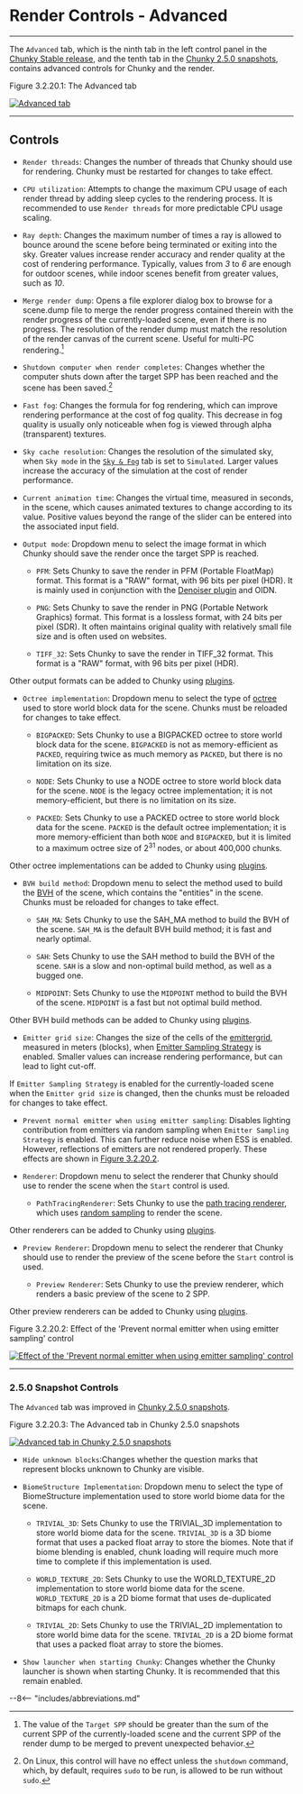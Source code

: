 # Render Controls - Advanced

---

The `Advanced` tab, which is the ninth tab in the left control panel in the [Chunky Stable release](../../../../getting_started/configuring_chunky_launcher#advanced-settings), and the tenth tab in the [Chunky 2.5.0 snapshots](../../../../getting_started/configuring_chunky_launcher#advanced-settings), contains advanced controls for Chunky and the render.

<div class="figure" id="figure-3-2-20-1">
  <p class="figure">
  Figure 3.2.20.1: The Advanced tab
  </p>
  <div class="figureimgcontainer">
    <a href="../../../../img/user_interface/render_controls/advanced_tab_2.4.x.png">
      <img class="figure" src="../../../../img/user_interface/render_controls/advanced_tab_2.4.x.png" alt="Advanced tab">
    </a>
  </div>
</div>

---

## Controls

- `Render threads`: Changes the number of threads that Chunky should use for rendering. Chunky must be restarted for changes to take effect.

- `CPU utilization`: Attempts to change the maximum CPU usage of each render thread by adding sleep cycles to the rendering process. It is recommended to use `Render threads` for more predictable CPU usage scaling.

- `Ray depth`: Changes the maximum number of times a ray is allowed to bounce around the scene before being terminated or exiting into the sky. Greater values increase render accuracy and render quality at the cost of rendering performance. Typically, values from *3* to *6* are enough for outdoor scenes, while indoor scenes benefit from greater values, such as *10*.

- `Merge render dump`: Opens a file explorer dialog box to browse for a scene.dump file to merge the render progress contained therein with the render progress of the currently-loaded scene, even if there is no progress. The resolution of the render dump must match the resolution of the render canvas of the current scene. Useful for multi-PC rendering.[^1]

- `Shutdown computer when render completes`: Changes whether the computer shuts down after the target SPP has been reached and the scene has been saved.[^2]

- `Fast fog`: Changes the formula for fog rendering, which can improve rendering performance at the cost of fog quality. This decrease in fog quality is usually only noticeable when fog is viewed through alpha (transparent) textures.

- `Sky cache resolution`: Changes the resolution of the simulated sky, when `Sky mode` in the [`Sky & Fog`](../sky_and_fog#sky-mode-settings) tab is set to `Simulated`. Larger values increase the accuracy of the simulation at the cost of render performance.

- `Current animation time`: Changes the virtual time, measured in seconds, in the scene, which causes animated textures to change according to its value. Positive values beyond the range of the slider can be entered into the associated input field.

- `Output mode`: Dropdown menu to select the image format in which Chunky should save the render once the target SPP is reached.

    - `PFM`: Sets Chunky to save the render in PFM (Portable FloatMap) format. This format is a "RAW" format, with 96 bits per pixel (HDR). It is mainly used in conjunction with the [Denoiser plugin](../../../../plugins/plugin_list#denoising-plugin) and OIDN.
    
    - `PNG`: Sets Chunky to save the render in PNG (Portable Network Graphics) format. This format is a lossless format, with 24 bits per pixel (SDR). It often maintains original quality with relatively small file size and is often used on websites.

    - `TIFF_32`: Sets Chunky to save the render in TIFF_32 format. This format is a "RAW" format, with 96 bits per pixel (HDR).

Other output formats can be added to Chunky using [plugins](../../../../plugins/chunky_plugins).

- `Octree implementation`: Dropdown menu to select the type of [octree](../../../technical/scene_format#octree) used to store world block data for the scene. Chunks must be reloaded for changes to take effect.

    - `BIGPACKED`: Sets Chunky to use a BIGPACKED octree to store world block data for the scene. `BIGPACKED` is not as memory-efficient as `PACKED`, requiring twice as much memory as `PACKED`, but there is no limitation on its size.

    - `NODE`: Sets Chunky to use a NODE octree to store world block data for the scene. `NODE` is the legacy octree implementation; it is not memory-efficient, but there is no limitation on its size.

    - `PACKED`: Sets Chunky to use a PACKED octree to store world block data for the scene. `PACKED` is the default octree implementation; it is more memory-efficient than both `NODE` and `BIGPACKED`, but it is limited to a maximum octree size of 2<sup>31</sup> nodes, or about 400,000 chunks.

Other octree implementations can be added to Chunky using [plugins](../../../../plugins/chunky_plugins).

- `BVH build method`: Dropdown menu to select the method used to build the [BVH](../../../technical/scene_format#octree) of the scene, which contains the "entities" in the scene. Chunks must be reloaded for changes to take effect.

    - `SAH_MA`: Sets Chunky to use the SAH_MA method to build the BVH of the scene. `SAH_MA` is the default BVH build method; it is fast and nearly optimal.

    - `SAH`: Sets Chunky to use the SAH method to build the BVH of the scene. `SAH` is a slow and non-optimal build method, as well as a bugged one.

    - `MIDPOINT`: Sets Chunky to use the `MIDPOINT` method to build the BVH of the scene. `MIDPOINT` is a fast but not optimal build method.

Other BVH build methods can be added to Chunky using [plugins](../../../../plugins/chunky_plugins).

- `Emitter grid size`: Changes the size of the cells of the [emittergrid](../../../introduction/next_event_estimation#emitter-sampling-strategy-ess), measured in meters (blocks), when [Emitter Sampling Strategy](../lighting#controls) is enabled. Smaller values can increase rendering performance, but can lead to light cut-off.

If `Emitter Sampling Strategy` is enabled for the currently-loaded scene when the `Emitter grid size` is changed, then the chunks must be reloaded for changes to take effect.

- `Prevent normal emitter when using emitter sampling`: Disables lighting contribution from emitters via random sampling when `Emitter Sampling Strategy` is enabled. This can further reduce noise when ESS is enabled. However, reflections of emitters are not rendered properly. These effects are shown in [Figure 3.2.20.2](#figure-3-2-20-2).

- `Renderer`: Dropdown menu to select the renderer that Chunky should use to render the scene when the `Start` control is used.

    - `PathTracingRenderer`: Sets Chunky to use the [path tracing renderer](../../../introduction/path_tracing), which uses [random sampling](../../../introduction/samples_and_noise) to render the scene.

Other renderers can be added to Chunky using [plugins](../../../../plugins/chunky_plugins).

- `Preview Renderer`: Dropdown menu to select the renderer that Chunky should use to render the preview of the scene before the `Start` control is used.

    - `Preview Renderer`: Sets Chunky to use the preview renderer, which renders a basic preview of the scene to 2 SPP.

Other preview renderers can be added to Chunky using [plugins](../../../../plugins/chunky_plugins).

<div class="figure" id="figure-3-2-20-2">
  <p class="figure">
  Figure 3.2.20.2: Effect of the 'Prevent normal emitter when using emitter sampling' control
  </p>
  <div class="figureimgcontainer">
    <a href="../../../../img/examples/render_controls/advanced/prevent_normal_emitter.png">
      <img class="figure" src="../../../../img/examples/render_controls/advanced/prevent_normal_emitter.png" alt="Effect of the 'Prevent normal emitter when using emitter sampling' control">
    </a>
  </div>
</div>

---

### 2.5.0 Snapshot Controls

The `Advanced` tab was improved in [Chunky 2.5.0 snapshots](../../../../getting_started/configuring_chunky_launcher#advanced-settings).

<div class="figure" id="figure-3-2-20-3">
  <p class="figure">
  Figure 3.2.20.3: The Advanced tab in Chunky 2.5.0 snapshots
  </p>
  <div class="figureimgcontainer">
    <a href="../../../../img/user_interface/render_controls/advanced_tab_2.5.0.png">
      <img class="figure" src="../../../../img/user_interface/render_controls/advanced_tab_2.5.0.png" alt="Advanced tab in Chunky 2.5.0 snapshots">
    </a>
  </div>
</div>

- `Hide unknown blocks`:Changes whether the question marks that represent blocks unknown to Chunky are visible.

- `BiomeStructure Implementation`: Dropdown menu to select the type of BiomeStructure implementation used to store world biome data for the scene.

    - `TRIVIAL_3D`: Sets Chunky to use the TRIVIAL_3D implementation to store world biome data for the scene. `TRIVIAL_3D` is a 3D biome format that uses a packed float array to store the biomes. Note that if biome blending is enabled, chunk loading will require much more time to complete if this implementation is used.

    - `WORLD_TEXTURE_2D`: Sets Chunky to use the WORLD_TEXTURE_2D implementation to store world biome data for the scene. `WORLD_TEXTURE_2D` is a 2D biome format that uses de-duplicated bitmaps for each chunk.

    - `TRIVIAL_2D`: Sets Chunky to use the TRIVIAL_2D implementation to store world bime data for the scene. `TRIVIAL_2D` is a 2D biome format that uses a packed float array to store the biomes.

- `Show launcher when starting Chunky`: Changes whether the Chunky launcher is shown when starting Chunky. It is recommended that this remain enabled.

[^1]: The value of the `Target SPP` should be greater than the sum of the current SPP of the currently-loaded scene and the current SPP of the render dump to be merged to prevent unexpected behavior.

[^2]: On Linux, this control will have no effect unless the `shutdown` command, which, by default, requires `sudo` to be run, is allowed to be run without `sudo`.

--8<-- "includes/abbreviations.md"
